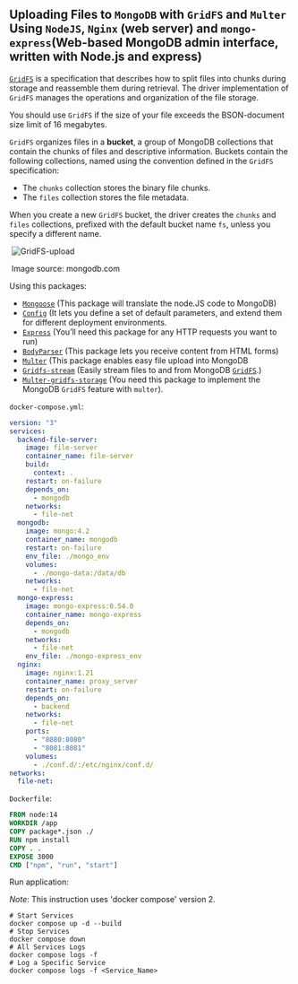 ## Uploading Files to `MongoDB` with `GridFS` and `Multer` Using `NodeJS`, `Nginx` (web server)  and `mongo-express`(Web-based MongoDB admin interface, written with Node.js and express)



[`GridFS`](https://www.mongodb.com/docs/manual/core/gridfs/) is a specification that describes how to split files into chunks during storage and reassemble them during retrieval. The driver implementation of `GridFS` manages the operations and organization of the file storage.

You should use `GridFS` if the size of your file exceeds the BSON-document size limit of 16 megabytes.

`GridFS` organizes files in a **bucket**, a group of MongoDB collections that contain the chunks of files and descriptive information. Buckets contain the following collections, named using the convention defined in the `GridFS` specification:

- The `chunks` collection stores the binary file chunks.
- The `files` collection stores the file metadata.

When you create a new `GridFS` bucket, the driver creates the `chunks` and `files` collections, prefixed with the default bucket name `fs`, unless you specify a different name.

​	![GridFS-upload](https://user-images.githubusercontent.com/108535307/180761360-62972007-f099-44c8-b723-9aa91a2f27ee.png)

​	Image source: mongodb.com

Using this packages:

- [`Mongoose`](https://mongoosejs.com/docs/) (This package will translate the node.JS code to MongoDB)
- [`Config`](https://www.npmjs.com/package/config) (It lets you define a set of default parameters, and extend them for different deployment environments.
- [`Express`](https://www.npmjs.com/package/express) (You’ll need this package for any HTTP requests you want to run)
- [`BodyParser`](https://www.npmjs.com/package/body-parser) (This package lets you receive content from HTML forms)
- [`Multer`](https://www.npmjs.com/package/multer) (This package enables easy file upload into MongoDB
- [`Gridfs-stream`](https://www.npmjs.com/package/gridfs-stream) (Easily stream files to and from MongoDB [`GridFS`](http://www.mongodb.org/display/DOCS/GridFS).)
- [`Multer-gridfs-storage`](https://www.npmjs.com/package/multer-gridfs-storage) (You need this package to implement the MongoDB `GridFS` feature with `multer`).

`docker-compose.yml`:

```yaml
version: "3"
services:
  backend-file-server:
    image: file-server
    container_name: file-server
    build:
      context: .
    restart: on-failure
    depends_on: 
      - mongodb
    networks:
      - file-net
  mongodb:
    image: mongo:4.2
    container_name: mongodb
    restart: on-failure
    env_file: ./mongo_env
    volumes: 
      - ./mongo-data:/data/db
    networks:
      - file-net
  mongo-express:
    image: mongo-express:0.54.0
    container_name: mongo-express
    depends_on:
      - mongodb
    networks:
      - file-net
    env_file: ./mongo-express_env 
  nginx:
    image: nginx:1.21
    container_name: proxy_server
    restart: on-failure
    depends_on:
      - backend
    networks:
      - file-net
    ports:
      - "8080:8080"
      - "8081:8081"
    volumes:
      - ./conf.d/:/etc/nginx/conf.d/
networks:
  file-net:
```

`Dockerfile`:

```dockerfile
FROM node:14
WORKDIR /app
COPY package*.json ./
RUN npm install
COPY . .
EXPOSE 3000
CMD ["npm", "run", "start"]
```

Run application:

*Note*: This instruction uses 'docker compose' version 2.

```shell
# Start Services
docker compose up -d --build
# Stop Services
docker compose down
# All Services Logs
docker compose logs -f
# Log a Specific Service
docker compose logs -f <Service_Name>
```

